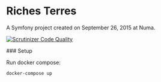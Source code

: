 Riches Terres
=============

A Symfony project created on September 26, 2015 at Numa.

[![Scrutinizer Code Quality](https://scrutinizer-ci.com/g/nclavaud/richesterres/badges/quality-score.png?b=master)](https://scrutinizer-ci.com/g/nclavaud/richesterres/?branch=master)

### Setup

Run docker compose:
```
docker-compose up
```
